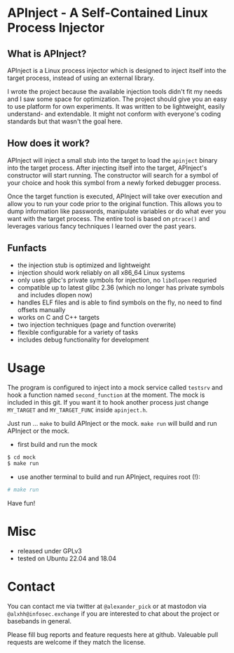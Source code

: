 # APInject - A Self-Contained Linux Process Injector

## What is APInject?

APInject is a Linux process injector which is designed to inject itself into the target process, instead of using an external library. 

I wrote the project because the available injection tools didn't fit my needs and I saw some space for optimization. The project should give you an easy to use platform for own experiments. It was written to be lightweight, easily understand- and extendable. It might not conform with everyone's coding standards but that wasn't the goal here.

## How does it work?

APInject will inject a small stub into the target to load the `apinject` binary into the target process. After injecting itself into the target, APInject's constructor will start running. The constructor will search for a symbol of your choice and hook this symbol from a newly forked debugger process. 

Once the target function is executed, APInject will take over execution and allow you to run your code prior to the original function. This allows you to dump information like passwords, manipulate variables or do what ever you want with the target process. The entire tool is based on `ptrace()` and leverages various fancy techniques I learned over the past years.

## Funfacts

* the injection stub is optimized and lightweight
* injection should work reliably on all x86_64 Linux systems
* only uses glibc's private symbols for injection, no `libdlopen` requried
* compatible up to latest glibc 2.36 (which no longer has private symbols and includes dlopen now)
* handles ELF files and is able to find symbols on the fly, no need to find offsets manually
* works on C and C++ targets
* two injection techniques (page and function overwrite)
* flexible configurable for a variety of tasks
* includes debug functionality for development

# Usage

The program is configured to inject into a mock service called `testsrv` and hook a function named `second_function` at the moment. The mock is included in this git. If you want it to hook another process just change `MY_TARGET` and `MY_TARGET_FUNC` inside `apinject.h`.

Just run ...
`make` to build APInject or the mock. 
`make run` will build and run APInject or the mock.

* first build and run the mock 
```sh
$ cd mock
$ make run
```
* use another terminal to build and run APInject, requires root (!):
```sh
# make run
```

Have fun!

# Misc

* released under GPLv3
* tested on Ubuntu 22.04 and 18.04

# Contact

You can contact me via twitter at `@alexander_pick` or at mastodon via `@alxhh@infosec.exchange` if you are interested to chat about the project or basebands in general.

Please fill bug reports and feature requests here at github. Valeuable pull requests are welcome if they match the license.